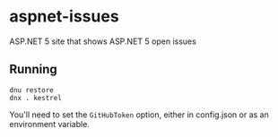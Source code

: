 # aspnet-issues
ASP.NET 5 site that shows ASP.NET 5 open issues

## Running

```
dnu restore
dnx . kestrel
```

You'll need to set the `GitHubToken` option, either in config.json or as an environment variable.
